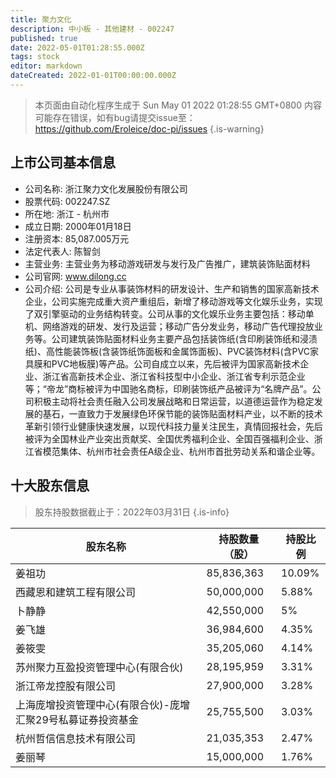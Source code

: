 ```yaml
---
title: 聚力文化
description: 中小板 - 其他建材 - 002247
published: true
date: 2022-05-01T01:28:55.000Z
tags: stock
editor: markdown
dateCreated: 2022-01-01T00:00:00.000Z
---
```


> 本页面由自动化程序生成于 Sun May 01 2022 01:28:55 GMT+0800
> 内容可能存在错误，如有bug请提交issue至：https://github.com/Eroleice/doc-pi/issues
{.is-warning}

## 上市公司基本信息
- 公司名称: 浙江聚力文化发展股份有限公司
- 股票代码: 002247.SZ
- 所在地: 浙江 - 杭州市
- 成立日期: 2000年01月18日
- 注册资本: 85,087.005万元
- 法定代表人: 陈智剑
- 主营业务: 主营业务为移动游戏研发与发行及广告推广，建筑装饰贴面材料
- 公司官网: www.dilong.cc
- 公司介绍: 公司是专业从事装饰材料的研发设计、生产和销售的国家高新技术企业，公司实施完成重大资产重组后，新增了移动游戏等文化娱乐业务，实现了双引擎驱动的业务结构转变。公司从事的文化娱乐业务主要包括：移动单机、网络游戏的研发、发行及运营；移动广告分发业务，移动广告代理投放业务等。公司建筑装饰贴面材料业务主要产品包括装饰纸(含印刷装饰纸和浸渍纸)、高性能装饰板(含装饰纸饰面板和金属饰面板)、PVC装饰材料(含PVC家具膜和PVC地板膜)等产品。公司自成立以来，先后被评为国家高新技术企业、浙江省高新技术企业、浙江省科技型中小企业、浙江省专利示范企业等；“帝龙”商标被评为中国驰名商标，印刷装饰纸产品被评为“名牌产品”。公司积极主动将社会责任融入公司发展战略和日常运营，以道德运营作为稳定发展的基石，一直致力于发展绿色环保节能的装饰贴面材料产业，以不断的技术革新引领行业健康快速发展，以现代科技力量关注民生，真情回报社会，先后被评为全国林业产业突出贡献奖、全国优秀福利企业、全国百强福利企业、浙江省模范集体、杭州市社会责任A级企业、杭州市首批劳动关系和谐企业等。


## 十大股东信息
> 股东持股数据截止于：2022年03月31日
{.is-info}

| 股东名称 | 持股数量（股） | 持股比例 |
| --- | --- | --- |
| 姜祖功 | 85,836,363 | 10.09% |
| 西藏恩和建筑工程有限公司 | 50,000,000 | 5.88% |
| 卜静静 | 42,550,000 | 5% |
| 姜飞雄 | 36,984,600 | 4.35% |
| 姜筱雯 | 35,205,060 | 4.14% |
| 苏州聚力互盈投资管理中心(有限合伙) | 28,195,959 | 3.31% |
| 浙江帝龙控股有限公司 | 27,900,000 | 3.28% |
| 上海庞增投资管理中心(有限合伙)-庞增汇聚29号私募证券投资基金 | 25,755,500 | 3.03% |
| 杭州哲信信息技术有限公司 | 21,035,353 | 2.47% |
| 姜丽琴 | 15,000,000 | 1.76% |




